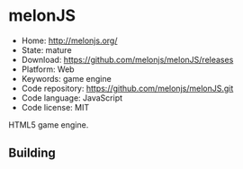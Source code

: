 # melonJS

- Home: http://melonjs.org/
- State: mature
- Download: https://github.com/melonjs/melonJS/releases
- Platform: Web
- Keywords: game engine
- Code repository: https://github.com/melonjs/melonJS.git
- Code language: JavaScript
- Code license: MIT

HTML5 game engine.

## Building
